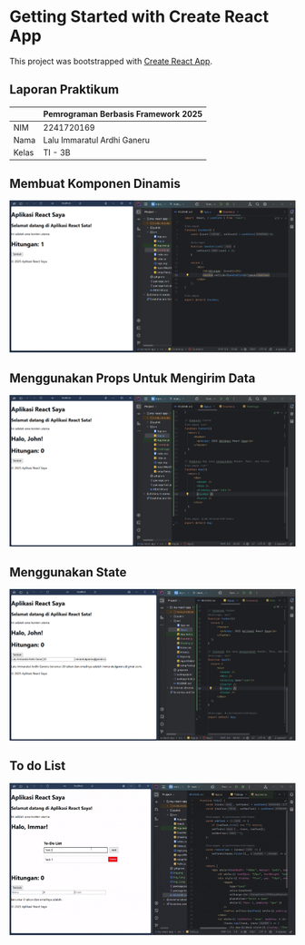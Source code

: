 # Getting Started with Create React App

This project was bootstrapped with [Create React App](https://github.com/facebook/create-react-app).

## Laporan Praktikum

|  | Pemrograman Berbasis Framework 2025 |
|--|--|
| NIM |  2241720169|
| Nama |  Lalu Immaratul Ardhi Ganeru |
| Kelas | TI - 3B |

## Membuat Komponen Dinamis
![Counter](Bukti/img.png)

## Menggunakan Props Untuk Mengirim Data
![Greeting](Bukti/img_1.png)

## Menggunakan State
![Example](Bukti/img_2.png)

## To do List
![ToDo](Bukti/ToDoList.gif)

